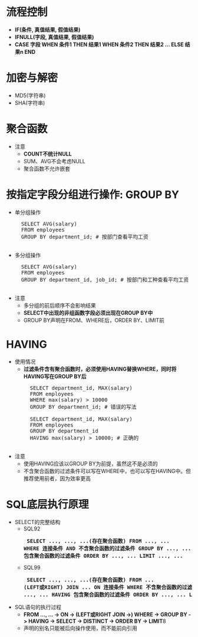 # 流程控制
- **IF(条件, 真值结果, 假值结果)**
- **IFNULL(字段, 真值结果, 假值结果)**
- **CASE 字段 WHEN 条件1 THEN 结果1 WHEN 条件2 THEN 结果2 ... ELSE 结果n END**

# 加密与解密
- MD5(字符串)
- SHA(字符串)

# 聚合函数
- 注意
	- **COUNT不统计NULL**
	- SUM、AVG不会考虑NULL
	- 聚合函数不允许嵌套

# 按指定字段分组进行操作: GROUP BY
- 单分组操作
	<pre>
	SELECT AVG(salary)
	FROM employees
	GROUP BY department_id; # 按部门查看平均工资
	</pre>
- 多分组操作
	<pre>
	SELECT AVG(salary)
	FROM employees
	GROUP BY department_id, job_id; # 按部门和工种查看平均工资
	</pre>
- 注意
	- 多分组的前后顺序不会影响结果
	- **SELECT中出现的非组函数字段必须出现在GROUP BY中**
	- GROUP BY声明在FROM、WHERE后，ORDER BY、LIMIT前

# HAVING
- 使用情况
	- **过滤条件含有聚合函数时，必须使用HAVING替换WHERE，同时将HAVING写在GROUP BY后**
		<pre>
		SELECT department_id, MAX(salary)
		FROM employees
		WHERE max(salary) > 10000
		GROUP BY department_id; # 错误的写法

		SELECT department_id, MAX(salary)
		FROM employees
		GROUP BY department_id
		HAVING max(salary) > 10000; # 正确的
		</pre>
- 注意
	- 使用HAVING应该以GROUP BY为前提，虽然这不是必须的
	- 不含聚合函数的过滤条件可以写在WHERE中，也可以写在HAVING中。但推荐使用前者，因为效率更高

# SQL底层执行原理
- SELECT的完整结构
	- SQL92
	**<pre>
	SELECT ..., ..., ...(存在聚合函数)
	FROM ..., ...
	WHERE 连接条件 AND 不含聚合函数的过滤条件
	GROUP BY ..., ...
	HAVING 包含聚合函数的过滤条件
	ORDER BY ..., ...
	LIMIT ..., ...
	</pre>**
	- SQL99
	**<pre>
	SELECT ..., ..., ...(存在聚合函数)
	FROM ... (LEFT或RIGHT) JOIN ... ON 连接条件
	WHERE 不含聚合函数的过滤条件
	GROUP BY ..., ...
	HAVING 包含聚合函数的过滤条件
	ORDER BY ..., ...
	LIMIT ..., ...
	</pre>**
- SQL语句的执行过程
	- **FROM ..., ... -> ON -> (LEFT或RIGHT JOIN ->) WHERE -> GROUP BY -> HAVING -> SELECT -> DISTINCT ->  ORDER BY -> LIMIT**8
	- 声明的别名只能被后向操作使用，而不能前向引用